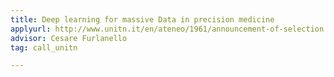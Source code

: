 ```yaml
---
title: Deep learning for massive Data in precision medicine
applyurl: http://www.unitn.it/en/ateneo/1961/announcement-of-selection
advisor: Cesare Furlanello
tag: call_unitn

---
```

